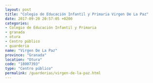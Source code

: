 ```yaml
---
layout: post
title: "Colegio de Educación Infantil y Primaria Virgen De La Paz"
date: 2017-09-20 20:57:05 +0200
categories:
- Colegio de Educación Infantil y Primaria
- granada
- otura
- Centro público
- guarderia
name: "Virgen De La Paz"
province: "Granada"
location: "Otura"
code: "18007393"
type: "Centro público"
permalink: /guarderias/virgen-de-la-paz.html
---
```

